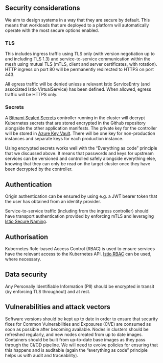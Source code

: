 ## Security considerations

We aim to design systems in a way that they are secure by default. This means that workloads that are deployed to a platform will automatically operate with the most secure options enabled.

### TLS

This includes ingress traffic using TLS only (with version negotiation up to and including TLS 1.3) and service-to-service communication within the mesh using mutual TLS (mTLS, client and server certificates, with rotation). HTTP ingress on port 80 will be permanently redirected to HTTPS on port 443.

All egress traffic will be denied unless a relevant Istio ServiceEntry (and associated Istio VirtualService) has been defined. When allowed, egress traffic will be HTTPS only.

### Secrets

A [Bitnami Sealed Secrets](https://github.com/bitnami-labs/sealed-secrets) controller running in the cluster will decrypt Kubernetes secrets that are stored encrypted in the Github repository alongside the other application manifests. The private key for the controller will be stored in [Azure Key Vault](https://github.com/bitnami-labs/sealed-secrets). There will be one key for non-production instances and separate keys for each production instance.

Using encrypted secrets works well with the “Everything as code” principle that we discussed above. It means that passwords and keys for upstream services can be versioned and controlled safely alongside everything else, knowing that they can only be read on the target cluster once they have been decrypted by the controller.

## Authentication

Origin authentication can be ensured by using e.g. a JWT bearer token that the user has obtained from an identity provider.

Service-to-service traffic (including from the ingress controller) should have transport authentication provided by enforcing mTLS and leveraging [Istio Secure Naming](https://istio.io/docs/concepts/security/).

## Authorisation

Kubernetes Role-based Access Control (RBAC) is used to ensure services have the relevant access to the Kubernetes API.
[Istio RBAC](https://istio.io/docs/reference/config/authorization/istio.rbac.v1alpha1/) can be used, where necessary.

## Data security

Any Personally Identifiable Information (PII) should be encrypted in transit (by enforcing TLS throughout) and at rest.

## Vulnerabilities and attack vectors

Software versions should be kept up to date in order to ensure that security fixes for Common Vulnerabilities and Exposures (CVE) are consumed as soon as possible after becoming available. Nodes in clusters should be refreshed regularly, and new nodes created from up to date images. Containers should be built from up-to-date base images as they pass through the CI/CD pipeline. We will need to evolve policies for ensuring that this happens and is auditable (again the “everything as code” principle helps us with audit and traceability).
